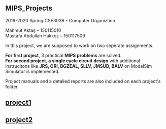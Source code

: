 ## MIPS_Projects
2019-2020 Spring CSE3038 - Computer Organiztion

Mahmut Aktaş – 150115010  
Mustafa Abdullah Hakkoz – 150117509  

In this project, we are supposed to work on two seperate assignments.

**For first project**, 3 practical **MIPS problems** are solved.  
**For second project**, **a single cycle circuit design** with additional instrucitons like **JRS, ORI, BGZEAL, SLLV, JMSUB, BALV** on ModelSim Simulator is implemented. 

Project manuals and a detailed reports are also included on each project's folder.





## [project1](https://github.com/mustafahakkoz/MIPS_Projects/tree/master/project1)

## [project2](https://github.com/mustafahakkoz/MIPS_Projects/tree/master/project2)